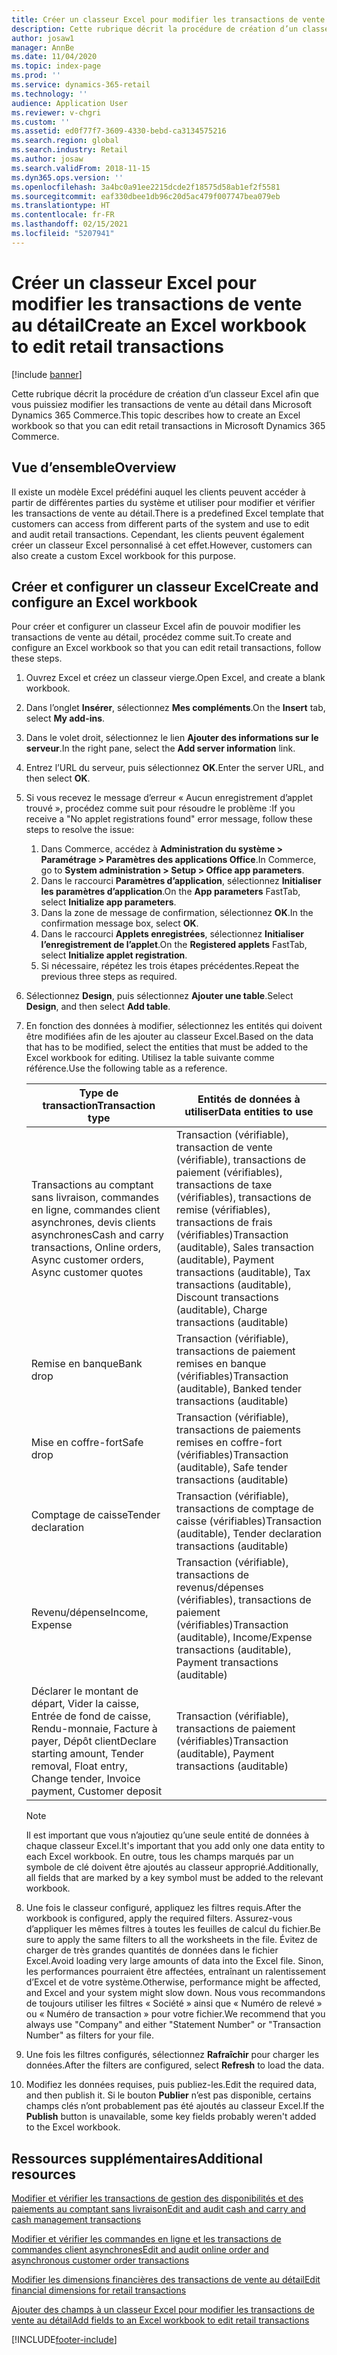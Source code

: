 ```yaml
---
title: Créer un classeur Excel pour modifier les transactions de vente au détail
description: Cette rubrique décrit la procédure de création d’un classeur Excel afin que vous puissiez modifier les transactions de vente au détail dans Microsoft Dynamics 365 Commerce.
author: josaw1
manager: AnnBe
ms.date: 11/04/2020
ms.topic: index-page
ms.prod: ''
ms.service: dynamics-365-retail
ms.technology: ''
audience: Application User
ms.reviewer: v-chgri
ms.custom: ''
ms.assetid: ed0f77f7-3609-4330-bebd-ca3134575216
ms.search.region: global
ms.search.industry: Retail
ms.author: josaw
ms.search.validFrom: 2018-11-15
ms.dyn365.ops.version: ''
ms.openlocfilehash: 3a4bc0a91ee2215dcde2f18575d58ab1ef2f5581
ms.sourcegitcommit: eaf330dbee1db96c20d5ac479f007747bea079eb
ms.translationtype: HT
ms.contentlocale: fr-FR
ms.lasthandoff: 02/15/2021
ms.locfileid: "5207941"
---
```

# <a name="create-an-excel-workbook-to-edit-retail-transactions"></a><span data-ttu-id="b7ee0-103">Créer un classeur Excel pour modifier les transactions de vente au détail</span><span class="sxs-lookup"><span data-stu-id="b7ee0-103">Create an Excel workbook to edit retail transactions</span></span>

[!include [banner](../includes/banner.md)]

<span data-ttu-id="b7ee0-104">Cette rubrique décrit la procédure de création d’un classeur Excel afin que vous puissiez modifier les transactions de vente au détail dans Microsoft Dynamics 365 Commerce.</span><span class="sxs-lookup"><span data-stu-id="b7ee0-104">This topic describes how to create an Excel workbook so that you can edit retail transactions in Microsoft Dynamics 365 Commerce.</span></span>

## <a name="overview"></a><span data-ttu-id="b7ee0-105">Vue d’ensemble</span><span class="sxs-lookup"><span data-stu-id="b7ee0-105">Overview</span></span>

<span data-ttu-id="b7ee0-106">Il existe un modèle Excel prédéfini auquel les clients peuvent accéder à partir de différentes parties du système et utiliser pour modifier et vérifier les transactions de vente au détail.</span><span class="sxs-lookup"><span data-stu-id="b7ee0-106">There is a predefined Excel template that customers can access from different parts of the system and use to edit and audit retail transactions.</span></span> <span data-ttu-id="b7ee0-107">Cependant, les clients peuvent également créer un classeur Excel personnalisé à cet effet.</span><span class="sxs-lookup"><span data-stu-id="b7ee0-107">However, customers can also create a custom Excel workbook for this purpose.</span></span>

## <a name="create-and-configure-an-excel-workbook"></a><span data-ttu-id="b7ee0-108">Créer et configurer un classeur Excel</span><span class="sxs-lookup"><span data-stu-id="b7ee0-108">Create and configure an Excel workbook</span></span>

<span data-ttu-id="b7ee0-109">Pour créer et configurer un classeur Excel afin de pouvoir modifier les transactions de vente au détail, procédez comme suit.</span><span class="sxs-lookup"><span data-stu-id="b7ee0-109">To create and configure an Excel workbook so that you can edit retail transactions, follow these steps.</span></span>

1. <span data-ttu-id="b7ee0-110">Ouvrez Excel et créez un classeur vierge.</span><span class="sxs-lookup"><span data-stu-id="b7ee0-110">Open Excel, and create a blank workbook.</span></span>
1. <span data-ttu-id="b7ee0-111">Dans l’onglet **Insérer**, sélectionnez **Mes compléments**.</span><span class="sxs-lookup"><span data-stu-id="b7ee0-111">On the **Insert** tab, select **My add-ins**.</span></span>
1. <span data-ttu-id="b7ee0-112">Dans le volet droit, sélectionnez le lien **Ajouter des informations sur le serveur**.</span><span class="sxs-lookup"><span data-stu-id="b7ee0-112">In the right pane, select the **Add server information** link.</span></span>
1. <span data-ttu-id="b7ee0-113">Entrez l’URL du serveur, puis sélectionnez **OK**.</span><span class="sxs-lookup"><span data-stu-id="b7ee0-113">Enter the server URL, and then select **OK**.</span></span>
1. <span data-ttu-id="b7ee0-114">Si vous recevez le message d’erreur « Aucun enregistrement d’applet trouvé », procédez comme suit pour résoudre le problème :</span><span class="sxs-lookup"><span data-stu-id="b7ee0-114">If you receive a "No applet registrations found" error message, follow these steps to resolve the issue:</span></span>

    1. <span data-ttu-id="b7ee0-115">Dans Commerce, accédez à **Administration du système \> Paramétrage \> Paramètres des applications Office**.</span><span class="sxs-lookup"><span data-stu-id="b7ee0-115">In Commerce, go to **System administration \> Setup \> Office app parameters**.</span></span>
    1. <span data-ttu-id="b7ee0-116">Dans le raccourci **Paramètres d’application**, sélectionnez **Initialiser les paramètres d’application**.</span><span class="sxs-lookup"><span data-stu-id="b7ee0-116">On the **App parameters** FastTab, select **Initialize app parameters**.</span></span>
    1. <span data-ttu-id="b7ee0-117">Dans la zone de message de confirmation, sélectionnez **OK**.</span><span class="sxs-lookup"><span data-stu-id="b7ee0-117">In the confirmation message box, select **OK**.</span></span>
    1. <span data-ttu-id="b7ee0-118">Dans le raccourci **Applets enregistrées**, sélectionnez **Initialiser l’enregistrement de l’applet**.</span><span class="sxs-lookup"><span data-stu-id="b7ee0-118">On the **Registered applets** FastTab, select **Initialize applet registration**.</span></span>
    1. <span data-ttu-id="b7ee0-119">Si nécessaire, répétez les trois étapes précédentes.</span><span class="sxs-lookup"><span data-stu-id="b7ee0-119">Repeat the previous three steps as required.</span></span>

1. <span data-ttu-id="b7ee0-120">Sélectionnez **Design**, puis sélectionnez **Ajouter une table**.</span><span class="sxs-lookup"><span data-stu-id="b7ee0-120">Select **Design**, and then select **Add table**.</span></span>
1. <span data-ttu-id="b7ee0-121">En fonction des données à modifier, sélectionnez les entités qui doivent être modifiées afin de les ajouter au classeur Excel.</span><span class="sxs-lookup"><span data-stu-id="b7ee0-121">Based on the data that has to be modified, select the entities that must be added to the Excel workbook for editing.</span></span> <span data-ttu-id="b7ee0-122">Utilisez la table suivante comme référence.</span><span class="sxs-lookup"><span data-stu-id="b7ee0-122">Use the following table as a reference.</span></span>

    | <span data-ttu-id="b7ee0-123">Type de transaction</span><span class="sxs-lookup"><span data-stu-id="b7ee0-123">Transaction type</span></span> | <span data-ttu-id="b7ee0-124">Entités de données à utiliser</span><span class="sxs-lookup"><span data-stu-id="b7ee0-124">Data entities to use</span></span> |
    |------------------|----------------------|
    | <span data-ttu-id="b7ee0-125">Transactions au comptant sans livraison, commandes en ligne, commandes client asynchrones, devis clients asynchrones</span><span class="sxs-lookup"><span data-stu-id="b7ee0-125">Cash and carry transactions, Online orders, Async customer orders, Async customer quotes</span></span> | <span data-ttu-id="b7ee0-126">Transaction (vérifiable), transaction de vente (vérifiable), transactions de paiement (vérifiables), transactions de taxe (vérifiables), transactions de remise (vérifiables), transactions de frais (vérifiables)</span><span class="sxs-lookup"><span data-stu-id="b7ee0-126">Transaction (auditable), Sales transaction (auditable), Payment transactions (auditable), Tax transactions (auditable), Discount transactions (auditable), Charge transactions (auditable)</span></span> |
    | <span data-ttu-id="b7ee0-127">Remise en banque</span><span class="sxs-lookup"><span data-stu-id="b7ee0-127">Bank drop</span></span> | <span data-ttu-id="b7ee0-128">Transaction (vérifiable), transactions de paiement remises en banque (vérifiables)</span><span class="sxs-lookup"><span data-stu-id="b7ee0-128">Transaction (auditable), Banked tender transactions (auditable)</span></span> |
    | <span data-ttu-id="b7ee0-129">Mise en coffre-fort</span><span class="sxs-lookup"><span data-stu-id="b7ee0-129">Safe drop</span></span> | <span data-ttu-id="b7ee0-130">Transaction (vérifiable), transactions de paiements remises en coffre-fort (vérifiables)</span><span class="sxs-lookup"><span data-stu-id="b7ee0-130">Transaction (auditable), Safe tender transactions (auditable)</span></span> |
    | <span data-ttu-id="b7ee0-131">Comptage de caisse</span><span class="sxs-lookup"><span data-stu-id="b7ee0-131">Tender declaration</span></span> | <span data-ttu-id="b7ee0-132">Transaction (vérifiable), transactions de comptage de caisse (vérifiables)</span><span class="sxs-lookup"><span data-stu-id="b7ee0-132">Transaction (auditable), Tender declaration transactions (auditable)</span></span> |
    | <span data-ttu-id="b7ee0-133">Revenu/dépense</span><span class="sxs-lookup"><span data-stu-id="b7ee0-133">Income, Expense</span></span> | <span data-ttu-id="b7ee0-134">Transaction (vérifiable), transactions de revenus/dépenses (vérifiables), transactions de paiement (vérifiables)</span><span class="sxs-lookup"><span data-stu-id="b7ee0-134">Transaction (auditable), Income/Expense transactions (auditable), Payment transactions (auditable)</span></span> |
    | <span data-ttu-id="b7ee0-135">Déclarer le montant de départ, Vider la caisse, Entrée de fond de caisse, Rendu-monnaie, Facture à payer, Dépôt client</span><span class="sxs-lookup"><span data-stu-id="b7ee0-135">Declare starting amount, Tender removal, Float entry, Change tender, Invoice payment, Customer deposit</span></span> | <span data-ttu-id="b7ee0-136">Transaction (vérifiable), transactions de paiement (vérifiables)</span><span class="sxs-lookup"><span data-stu-id="b7ee0-136">Transaction (auditable), Payment transactions (auditable)</span></span> |

    > [!NOTE]
    > <span data-ttu-id="b7ee0-137">Il est important que vous n’ajoutiez qu’une seule entité de données à chaque classeur Excel.</span><span class="sxs-lookup"><span data-stu-id="b7ee0-137">It's important that you add only one data entity to each Excel workbook.</span></span> <span data-ttu-id="b7ee0-138">En outre, tous les champs marqués par un symbole de clé doivent être ajoutés au classeur approprié.</span><span class="sxs-lookup"><span data-stu-id="b7ee0-138">Additionally, all fields that are marked by a key symbol must be added to the relevant workbook.</span></span>

1. <span data-ttu-id="b7ee0-139">Une fois le classeur configuré, appliquez les filtres requis.</span><span class="sxs-lookup"><span data-stu-id="b7ee0-139">After the workbook is configured, apply the required filters.</span></span> <span data-ttu-id="b7ee0-140">Assurez-vous d’appliquer les mêmes filtres à toutes les feuilles de calcul du fichier.</span><span class="sxs-lookup"><span data-stu-id="b7ee0-140">Be sure to apply the same filters to all the worksheets in the file.</span></span> <span data-ttu-id="b7ee0-141">Évitez de charger de très grandes quantités de données dans le fichier Excel.</span><span class="sxs-lookup"><span data-stu-id="b7ee0-141">Avoid loading very large amounts of data into the Excel file.</span></span> <span data-ttu-id="b7ee0-142">Sinon, les performances pourraient être affectées, entraînant un ralentissement d’Excel et de votre système.</span><span class="sxs-lookup"><span data-stu-id="b7ee0-142">Otherwise, performance might be affected, and Excel and your system might slow down.</span></span> <span data-ttu-id="b7ee0-143">Nous vous recommandons de toujours utiliser les filtres « Société » ainsi que « Numéro de relevé » ou « Numéro de transaction » pour votre fichier.</span><span class="sxs-lookup"><span data-stu-id="b7ee0-143">We recommend that you always use "Company" and either "Statement Number" or "Transaction Number" as filters for your file.</span></span>
1. <span data-ttu-id="b7ee0-144">Une fois les filtres configurés, sélectionnez **Rafraîchir** pour charger les données.</span><span class="sxs-lookup"><span data-stu-id="b7ee0-144">After the filters are configured, select **Refresh** to load the data.</span></span>
1. <span data-ttu-id="b7ee0-145">Modifiez les données requises, puis publiez-les.</span><span class="sxs-lookup"><span data-stu-id="b7ee0-145">Edit the required data, and then publish it.</span></span> <span data-ttu-id="b7ee0-146">Si le bouton **Publier** n’est pas disponible, certains champs clés n’ont probablement pas été ajoutés au classeur Excel.</span><span class="sxs-lookup"><span data-stu-id="b7ee0-146">If the **Publish** button is unavailable, some key fields probably weren't added to the Excel workbook.</span></span>

## <a name="additional-resources"></a><span data-ttu-id="b7ee0-147">Ressources supplémentaires</span><span class="sxs-lookup"><span data-stu-id="b7ee0-147">Additional resources</span></span>

[<span data-ttu-id="b7ee0-148">Modifier et vérifier les transactions de gestion des disponibilités et des paiements au comptant sans livraison</span><span class="sxs-lookup"><span data-stu-id="b7ee0-148">Edit and audit cash and carry and cash management transactions</span></span>](edit-cash-trans.md)

[<span data-ttu-id="b7ee0-149">Modifier et vérifier les commandes en ligne et les transactions de commandes client asynchrones</span><span class="sxs-lookup"><span data-stu-id="b7ee0-149">Edit and audit online order and asynchronous customer order transactions</span></span>](edit-order-trans.md)

[<span data-ttu-id="b7ee0-150">Modifier les dimensions financières des transactions de vente au détail</span><span class="sxs-lookup"><span data-stu-id="b7ee0-150">Edit financial dimensions for retail transactions</span></span>](edit-financial-dim.md)

[<span data-ttu-id="b7ee0-151">Ajouter des champs à un classeur Excel pour modifier les transactions de vente au détail</span><span class="sxs-lookup"><span data-stu-id="b7ee0-151">Add fields to an Excel workbook to edit retail transactions</span></span>](add-fields-excel.md)


[!INCLUDE[footer-include](../includes/footer-banner.md)]